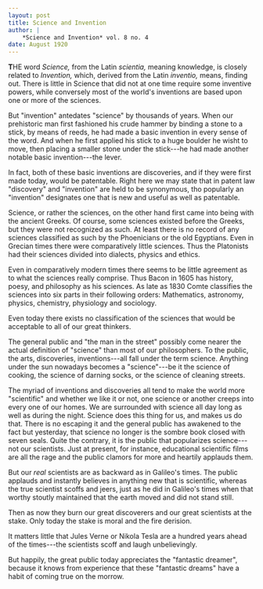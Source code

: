 ```yaml
---
layout: post
title: Science and Invention
author: |
    *Science and Invention* vol. 8 no. 4
date: August 1920
---
```


**T**HE word *Science,* from the Latin *scientia,* meaning knowledge, is closely related to *Invention,* which, derived from the Latin *inventio,* means, finding out.  There is little in Science that did not at one time require some inventive powers, while conversely most of the world's inventions are based upon one or more of the sciences.

But "invention" antedates "science" by thousands of years.  When our prehistoric man first fashioned his crude hammer by binding a stone to a stick, by means of reeds, he had made a basic invention in every sense of the word.  And when he first applied his stick to a huge boulder he wisht to move, then placing a smaller stone under the stick---he had made another notable basic invention---the lever.

In fact, both of these basic inventions are discoveries, and if they were first made today, would be patentable.  Right here we may state that in patent law "discovery" and "invention" are held to be synonymous, tho popularly an "invention" designates one that is new and useful as well as patentable.

Science, or rather the sciences, on the other hand first came into being with the ancient Greeks.  Of course, some sciences existed before the Greeks, but they were not recognized as such.  At least there is no record of any sciences classified as such by the Phoenicians or the old Egyptians.  Even in Grecian times there were comparatively little sciences.  Thus the Platonists had their sciences divided into dialects, physics and ethics.

Even in comparatively modern times there seems to be little agreement as to what the sciences really comprise.  Thus Bacon in 1605 has history, poesy, and philosophy as his sciences.  As late as 1830 Comte classifies the sciences into six parts in their following orders: Mathematics, astronomy, physics, chemistry, physiology and sociology.

Even today there exists no classification of the sciences that would be acceptable to all of our great thinkers.

The general public and "the man in the street" possibly come nearer the actual definition of "science" than most of our philosophers.  To the public, the arts, discoveries, inventions---all fall under the term science.  Anything under the sun nowadays becomes a "science"---be it the science of cooking, the science of darning socks, or the science of cleaning streets.

The myriad of inventions and discoveries all tend to make the world more "scientific" and whether we like it or not, one science or another creeps into every one of our homes.  We are surrounded with science all day long as well as during the night.  Science does this thing for us, and makes us do that.  There is no escaping it and the general public has awakened to the fact but yesterday, that science no longer is the sombre book closed with seven seals.  Quite the contrary, it is the public that popularizes science---not our scientists.  Just at present, for instance, educational scientific films are all the rage and the public clamors for more and heartily applauds them.

But our *real* scientists are as backward as in Galileo's times.  The public applauds and instantly believes in anything new that is scientific, whereas the true scientist scoffs and jeers, just as he did in Galileo's times when that worthy stoutly maintained that the earth moved and did not stand still.

Then as now they burn our great discoverers and our great scientists at the stake.  Only today the stake is moral and the fire derision.

It matters little that Jules Verne or Nikola Tesla are a hundred years ahead of the times---the scientists scoff and laugh unbelievingly.

But happily, the great public today appreciates the "fantastic dreamer", because it knows from experience that these "fantastic dreams" have a habit of coming true on the morrow.